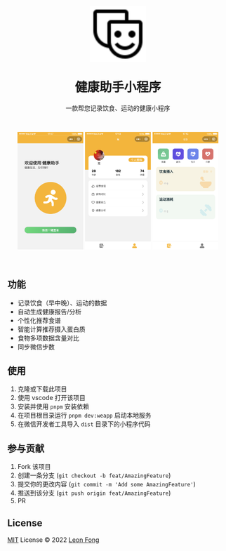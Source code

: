 <h1 align="center"><p align="center"><a href="https://sesine.com/mina" target="_blank"><img src="./static/CarbonTheater.svg" width="128" hegiht="128" alt="logo"></a></p>健康助手小程序 </h1>
<p align="center">一款帮您记录饮食、运动的健康小程序</p>
<br/>
<p align='center'>
<img src='./static/firstPage.png' width='150'/>
<img src='./static/home.png' width='150'/>
<img src='./static/record.png' width='150'/>
</p>
<br/>

## 功能

- 记录饮食（早中晚）、运动的数据
- 自动生成健康报告/分析
- 个性化推荐食谱
- 智能计算推荐摄入蛋白质
- 食物多项数据含量对比
- 同步微信步数

## 使用

1. 克隆或下载此项目
2. 使用 vscode 打开该项目
3. 安装并使用 `pnpm` 安装依赖
4. 在项目根目录运行 `pnpm dev:weapp` 启动本地服务
5. 在微信开发者工具导入 `dist` 目录下的小程序代码

## 参与贡献

1. Fork 该项目
2. 创建一条分支 (`git checkout -b feat/AmazingFeature`)
3. 提交你的更改内容 (`git commit -m 'Add some AmazingFeature'`)
4. 推送到该分支 (`git push origin feat/AmazingFeature`)
5. PR

## License

[MIT](./LICENSE) License © 2022 [Leon Fong](https://github.com/ooohmydawn)
